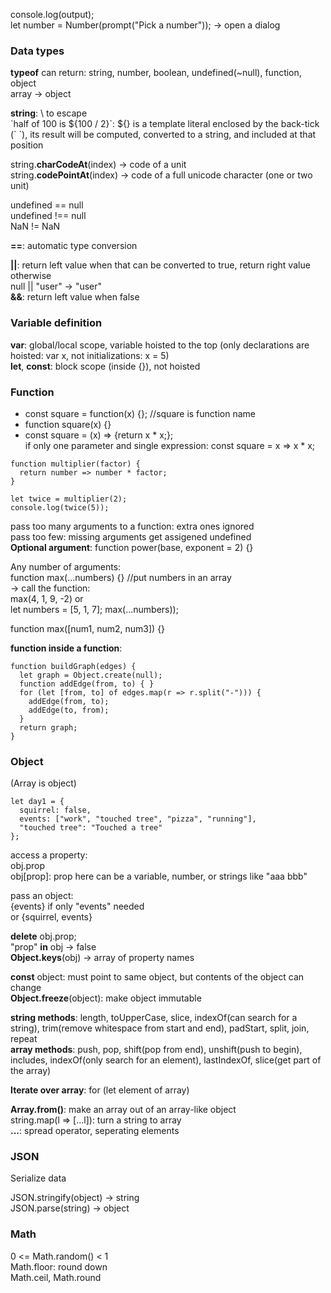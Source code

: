 console.log(output);  
let number = Number(prompt("Pick a number")); -> open a dialog

### Data types
**typeof** can return: string, number, boolean, undefined(~null), function, object  
array -> object

**string**: \ to escape  
\`half of 100 is ${100 / 2}\`: ${} is a template literal enclosed by the back-tick (\` \`), its result will be computed, converted to a string, and included at that position

string.**charCodeAt**(index) -> code of a unit  
string.**codePointAt**(index) -> code of a full unicode character (one or two unit)

undefined == null  
undefined !== null  
NaN != NaN

**==**: automatic type conversion

**||**: return left value when that can be converted to true, return right value otherwise  
null || "user" -> "user"  
**&&**: return left value when false

### Variable definition
**var**: global/local scope, variable hoisted to the top (only declarations are hoisted: var x, not initializations: x = 5)  
**let**, **const**: block scope (inside {}), not hoisted

### Function
- const square = function(x) {}; //square is function name  
- function square(x) {}
- const square = (x) => {return x * x;};  
  if only one parameter and single expression: const square = x => x * x;
  
```
function multiplier(factor) {  
  return number => number * factor;  
}

let twice = multiplier(2);  
console.log(twice(5));  
```

pass too many arguments to a function: extra ones ignored  
pass too few: missing arguments get assigened undefined  
**Optional argument**: function power(base, exponent = 2) {}

Any number of arguments:  
function max(...numbers) {} //put numbers in an array  
-> call the function:  
max(4, 1, 9, -2) or  
let numbers = \[5, 1, 7\]; max(...numbers));

function max(\[num1, num2, num3\]) {}

**function inside a function**:  
```
function buildGraph(edges) {  
  let graph = Object.create(null);  
  function addEdge(from, to) { }  
  for (let [from, to] of edges.map(r => r.split("-"))) {  
    addEdge(from, to);  
    addEdge(to, from);  
  }  
  return graph;  
}
```

### Object 
(Array is object)

```
let day1 = {  
  squirrel: false,  
  events: ["work", "touched tree", "pizza", "running"],  
  "touched tree": "Touched a tree"  
};
```

access a property:  
obj.prop  
obj\[prop\]: prop here can be a variable, number, or strings like "aaa bbb"

pass an object:  
{events} if only "events" needed  
or {squirrel, events}

**delete** obj.prop;  
"prop" **in** obj -> false  
**Object.keys**(obj) -> array of property names

**const** object: must point to same object, but contents of the object can change  
**Object.freeze**(object): make object immutable

**string methods**: length, toUpperCase, slice, indexOf(can search for a string), trim(remove whitespace from start and end), padStart, split, join, repeat  
**array methods**: push, pop, shift(pop from end), unshift(push to begin), includes, indexOf(only search for an element), lastIndexOf, slice(get part of the array)

**Iterate over array**: for (let element of array)

**Array.from()**: make an array out of an array-like object  
string.map(l => \[...l\]): turn a string to array  
**...**: spread operator, seperating elements

### JSON
Serialize data

JSON.stringify(object) -> string  
JSON.parse(string) -> object

### Math
0 <= Math.random() < 1  
Math.floor: round down  
Math.ceil, Math.round
